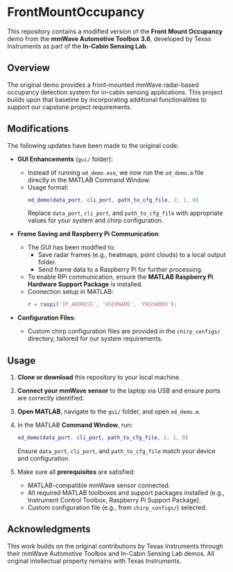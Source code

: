 # FrontMountOccupancy

This repository contains a modified version of the **Front Mount Occupancy** demo from the **mmWave Automotive Toolbox 3.6**, developed by Texas Instruments as part of the **In-Cabin Sensing Lab**.

## Overview

The original demo provides a front-mounted mmWave radar-based occupancy detection system for in-cabin sensing applications. This project builds upon that baseline by incorporating additional functionalities to support our capstone project requirements.

## Modifications

The following updates have been made to the original code:

- **GUI Enhancements** (`gui/` folder):  
  - Instead of running `od_demo.exe`, we now run the `od_demo.m` file directly in the MATLAB Command Window.
  - Usage format:
    ```matlab
    od_demo(data_port, cli_port, path_to_cfg_file, 2, 1, 0)
    ```
    Replace `data_port`, `cli_port`, and `path_to_cfg_file` with appropriate values for your system and chirp configuration.

- **Frame Saving and Raspberry Pi Communication**:  
  - The GUI has been modified to:
    - Save radar frames (e.g., heatmaps, point clouds) to a local output folder.
    - Send frame data to a Raspberry Pi for further processing.
  - To enable RPi communication, ensure the **MATLAB Raspberry Pi Hardware Support Package** is installed.
  - Connection setup in MATLAB:
    ```matlab
    r = raspi('IP_ADDRESS', 'USERNAME', 'PASSWORD');
    ```

- **Configuration Files**:  
  - Custom chirp configuration files are provided in the `chirp_configs/` directory, tailored for our system requirements.

## Usage

1. **Clone or download** this repository to your local machine.
2. **Connect your mmWave sensor** to the laptop via USB and ensure ports are correctly identified.
3. **Open MATLAB**, navigate to the `gui/` folder, and open `od_demo.m`.
4. In the MATLAB **Command Window**, run:
    ```matlab
    od_demo(data_port, cli_port, path_to_cfg_file, 2, 1, 0)
    ```
    Ensure `data_port`, `cli_port`, and `path_to_cfg_file` match your device and configuration.

5. Make sure all **prerequisites** are satisfied:
   - MATLAB-compatible mmWave sensor connected.
   - All required MATLAB toolboxes and support packages installed (e.g., Instrument Control Toolbox, Raspberry Pi Support Package).
   - Custom configuration file (e.g., from `chirp_configs/`) selected.

## Acknowledgments

This work builds on the original contributions by Texas Instruments through their mmWave Automotive Toolbox and In-Cabin Sensing Lab demos. All original intellectual property remains with Texas Instruments.
